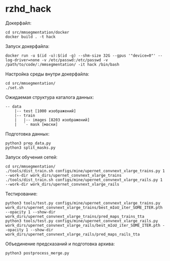 # rzhd_hack

Докерфайл:
``` 
cd src/mmsegmentation/docker
docker build . -t hack
```
Запуск докерфайла:
```
docker run -u $(id -u):$(id -g) --shm-size 32G --gpus '"device=0"' --log-driver=none -v /etc/passwd:/etc/passwd -v /path/to/code/:/mmsegmentation/ -it hack /bin/bash
```

Настройка среды внутри докерфайла:
```
cd src/mmsegmentation/
./set.sh
```

Ожидаемая структура каталога данных:
```
-- data
    |-- test [1000 изображений]
    |-- train
    |   |-- images [8203 изображений]
    |   `- mask [маски]
```

Подготовка данных:
```
python3 prep_data.py
python3 split_masks.py
```

Запуск обучения сетей:
```
cd src/mmsegmentation/
./tools/dist_train.sh configs/mine/upernet_convnext_xlarge_trains.py 1 --work-dir work_dirs/upernet_convnext_xlarge_trains
./tools/dist_train.sh configs/mine/upernet_convnext_xlarge_rails.py 1 --work-dir work_dirs/upernet_convnext_xlarge_rails
```

Тестирование:
```
python3 tools/test.py configs/mine/upernet_convnext_xlarge_trains.py work_dirs/upernet_convnext_xlarge_trains/best_mIoU_iter_SOME_ITER.pth --opacity 1 --show-dir work_dirs/upernet_convnext_xlarge_trains/pred_maps_trains_tta
python3 tools/test.py configs/mine/upernet_convnext_xlarge_rails.py work_dirs/upernet_convnext_xlarge_rails/best_mIoU_iter_SOME_ITER.pth --opacity 1 --show-dir work_dirs/upernet_convnext_xlarge_rails/pred_maps_rails_tta
```

Объединение предсказаний и подготовка архива:
```
python3 postprocess_merge.py
```
